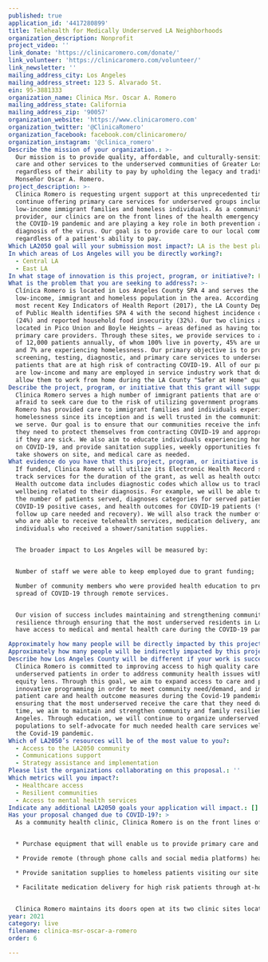 ```yaml
---
published: true
application_id: '4417280899'
title: Telehealth for Medically Underserved LA Neighborhoods
organization_description: Nonprofit
project_video: ''
link_donate: 'https://clinicaromero.com/donate/'
link_volunteer: 'https://clinicaromero.com/volunteer/'
link_newsletter: ''
mailing_address_city: Los Angeles
mailing_address_street: 123 S. Alvarado St.
ein: 95-3881333
organization_name: Clinica Msr. Oscar A. Romero
mailing_address_state: California
mailing_address_zip: '90057'
organization_website: 'https://www.clinicaromero.com'
organization_twitter: '@ClinicaRomero'
organization_facebook: facebook.com/clinicaromero/
organization_instagram: '@clinica_romero'
Describe the mission of your organization.: >-
  Our mission is to provide quality, affordable, and culturally-sensitive health
  care and other services to the underserved communities of Greater Los Angeles
  regardless of their ability to pay by upholding the legacy and tradition of
  Monseñor Oscar A. Romero.
project_description: >-
  Clinica Romero is requesting urgent support at this unprecedented time to
  continue offering primary care services for underserved groups including
  low-income immigrant families and homeless individuals. As a community health
  provider, our clinics are on the front lines of the health emergency caused by
  the COVID-19 pandemic and are playing a key role in both prevention and
  diagnosis of the virus. Our goal is to provide care to our local community
  regardless of a patient's ability to pay.
Which LA2050 goal will your submission most impact?: LA is the best place to LIVE
In which areas of Los Angeles will you be directly working?:
  - Central LA
  - East LA
In what stage of innovation is this project, program, or initiative?: Pilot project or new program (testing or implementing a new idea)
What is the problem that you are seeking to address?: >-
  Clínica Romero is located in Los Angeles County SPA 4 and serves the
  low-income, immigrant and homeless population in the area. According to the
  most recent Key Indicators of Health Report (2017), the LA County Department
  of Public Health identifies SPA 4 with the second highest incidence of poverty
  (24%) and reported household food insecurity (32%). Our two clinics are
  located in Pico Union and Boyle Heights – areas defined as having too few
  primary care providers. Through these sites, we provide services to an average
  of 12,000 patients annually, of whom 100% live in poverty, 45% are uninsured,
  and 7% are experiencing homelessness. Our primary objective is to provide
  screening, testing, diagnostic, and primary care services to underserved
  patients that are at high risk of contracting COVID-19. All of our patients
  are low-income and many are employed in service industry work that does not
  allow them to work from home during the LA County "Safer at Home" quarantine.
Describe the project, program, or initiative that this grant will support to address the problem identified.: >-
  Clinica Romero serves a high number of immigrant patients that are often
  afraid to seek care due to the risk of utilizing government programs. Clinica
  Romero has provided care to immigrant families and individuals experiencing
  homelessness since its inception and is well trusted in the communities that
  we serve. Our goal is to ensure that our communities receive the information
  they need to protect themselves from contracting COVID-19 and appropriate care
  if they are sick. We also aim to educate individuals experiencing homelessness
  on COVID-19, and provide sanitation supplies, weekly opportunities for them to
  take showers on site, and medical care as needed.
What evidence do you have that this project, program, or initiative is or will be successful, and how will you define and measure success?: >+
  If funded, Clinica Romero will utilize its Electronic Health Record system to
  track services for the duration of the grant, as well as health outcomes.
  Health outcome data includes diagnostic codes which allow us to track patient
  wellbeing related to their diagnosis. For example, we will be able to track
  the number of patients served, diagnoses categories for served patients,
  COVID-19 positive cases, and health outcomes for COVID-19 patients (type of
  follow up care needed and recovery). We will also track the number of patients
  who are able to receive telehealth services, medication delivery, and homeless
  individuals who received a shower/sanitation supplies.


  The broader impact to Los Angeles will be measured by: 


  Number of staff we were able to keep employed due to grant funding;

  Number of community members who were provided health education to prevent the
  spread of COVID-19 through remote services.


  Our vision of success includes maintaining and strengthening community
  resilience through ensuring that the most underserved residents in Los Angeles
  have access to medical and mental health care during the COVID-19 pandemic.

Approximately how many people will be directly impacted by this project, program, or initiative?: '350'
Approximately how many people will be indirectly impacted by this project, program, or initiative?: '12000'
Describe how Los Angeles County will be different if your work is successful.: >-
  Clinica Romero is committed to improving access to high quality care for
  underserved patients in order to address community health issues with an
  equity lens. Through this goal, we aim to expand access to care and provide
  innovative programming in order to meet community need/demand, and improve
  patient care and health outcome measures during the Covid-19 pandemic. By
  ensuring that the most underserved receive the care that they need during this
  time, we aim to maintain and strengthen community and family resilience in Los
  Angeles. Through education, we will continue to organize underserved
  populations to self-advocate for much needed health care services well beyond
  the Covid-19 pandemic. 
Which of LA2050’s resources will be of the most value to you?:
  - Access to the LA2050 community
  - Communications support
  - Strategy assistance and implementation
Please list the organizations collaborating on this proposal.: ''
Which metrics will you impact?:
  - Healthcare access
  - Resilient communities
  - Access to mental health services
Indicate any additional LA2050 goals your application will impact.: []
Has your proposal changed due to COVID-19?: >
  As a community health clinic, Clinica Romero is on the front lines of the health emergency caused by the COVID-19 pandemic and is playing a key role in both prevention and diagnosis of the virus. Our original proposal included a response to COVID-19 and additional details are included here. Through funding received from the LA2050 challenge, we aim to:


  * Purchase equipment that will enable us to provide primary care and mental health services through telehealth (phone and video)

  * Provide remote (through phone calls and social media platforms) health education related to COVID-19 for high risk groups and educate underserved community members on how to access telehealth services available to them through our two clinic sites

  * Provide sanitation supplies to homeless patients visiting our site for weekly showers

  * Facilitate medication delivery for high risk patients through at-home drop off services 


  Clinica Romero maintains its doors open at its two clinic sites located in the neighborhoods of Pico-Union/Westlake and Boyle Heights in Los Angeles. Only essential medical visits are being scheduled for patients at this time to ensure that they receive the care and medication they need to remain healthy. All other patients are able to access care through telehealth services and are provided education on how to access their primary care or mental health provider via a phone call or a secure video conference."
year: 2021
category: live
filename: clinica-msr-oscar-a-romero
order: 6

---
```

